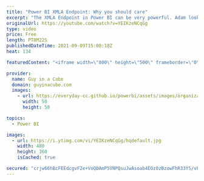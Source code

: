 ```yaml
---
title: "Power BI XMLA Endpoint: Why you should care"
excerpt: "The XMLA Endpoint in Power BI can be very powerful. Adam looks at what it is and how to get started with it. If you are using Power BI Premium or Premium Per User, you need to know about this!  Live Stream Question: https://youtu.be/_SLFZiA3peU?t=1229  XMLA Endpoint Documentation: https://docs.microsoft.com/power-bi/admin/service-premium-connect-tools"
originalUrl: https://youtube.com/watch?v=YEIKzeNCqGg
type: video
price: Free
length: PT8M22S
publishedDateTime: 2021-09-09T15:00:18Z
heat: 134

featuredContent: "<iframe width=\"800\" height=\"500\" frameborder=\"0\" src=\"https://www.youtube.com/embed/YEIKzeNCqGg\" allow=\"accelerometer; autoplay; encrypted-media; gyroscope; picture-in-picture\" allowfullscreen></iframe>"

provider:
  name: Guy in a Cube
  domain: guyinacube.com
  images:
    - url: https://everyday-cc.github.io/powerbi/assets/images/organizations/guyinacube.com-50x50.jpg
      width: 50
      height: 50

topics:
  - Power BI

images:
  - url: https://i.ytimg.com/vi/YEIKzeNCqGg/hqdefault.jpg
    width: 480
    height: 360
    isCached: true

secured: "crjw66hBcFEEdcgvF2e+VoQDAmP5VNPQsuJwAsoab4EOz0zBzowFhR33YS/vEv6ymfj8CCRfUYhXd0RWUrxvm1ipzJWxhEDdQp01yw9v1Phov3vk4Y2KHJ/Qp1WhPrdQyMSKJBvody5p2JgdULHKGOSLSnOgHK/FO1P1z8xAx8N+kZwBWIqyqZsa3SQlj5wrrNcN2FExS+mFCAA+055eRHCTqEidfZqUwJJ706rpNL6yHmJtniFTEngaGXPFdkT1nRu/wtLaAf1EG5CMBhmfYPKpsMa/dhlWP573i3tXTWup/dyTS2e1PngBSYNPNYm8xVW1wgO71xbTJ1NA8DKRe/1wrhlhvhNr9SWLWcreWvpIXfYH1BtCcq5dHVfYlcJJDsm9ECoDskou3O88WXNJEuV07Wd59bILCQuxFhJoJp4=;E92QI0pGTXzdSqzvyGlwoQ=="
---
```


